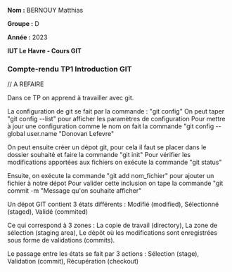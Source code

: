 **Nom :** BERNOUY Matthias

**Groupe :** D

**Année :** 2023

**IUT Le Havre - Cours GIT**

### Compte-rendu TP1 Introduction GIT


// A REFAIRE 

Dans ce TP on apprend à travailler avec git.

La configuration de git se fait par la commande : "git config"
On peut taper "git config --list" pour afficher les paramètres de configuration
Pour mettre à jour une configuration comme le nom on fait la commande "git config --global user.name "Donovan Lefevre"

On peut ensuite créer un dépot git, pour cela il faut se placer dans le dossier souhaité et faire la commande "git init"
Pour vérifier les modifications apportées aux fichiers on exécute la commande "git status"

Ensuite, on exécute la commande "git add nom_fichier" pour ajouter un fichier à notre dépot
Pour valider cette inclusion on tape la commande "git commit -m "Message qu'on souhaite afficher"

Un dépot GIT contient 3 états différents : 
Modifié (modified), Sélectionné (staged), Validé (commited)

Ce qui correspond à 3 zones : 
La copie de travail (directory), La zone de sélection (staging area), Le dépôt où les modifications sont enregistrées sous forme de validations (commits).

Le passage entre les états se fait par 3 actions :
Sélection (stage), Validation (commit), Récupération (checkout) 
